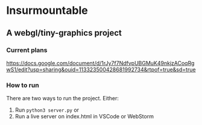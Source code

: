 # Insurmountable
## A webgl/tiny-graphics project

### Current plans
https://docs.google.com/document/d/1rJy7f7NdfvpUBGMuK49nkjzACoqRgwS1/edit?usp=sharing&ouid=113323500428681992734&rtpof=true&sd=true

### How to run
There are two ways to run the project.
Either:
1. Run `python3 server.py`
or
2. Run a live server on index.html in VSCode or WebStorm
